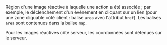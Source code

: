 Région d'une image réactive à laquelle une action a été associée ; par exemple, le déclenchement d'un événement en cliquant sur un lien (pour une zone cliquable côté client : balise `area` avec l'attribut `href`). Les balises `area` sont contenues dans la balise `map`.

Pour les images réactives côté serveur, les coordonnées sont détenues sur le serveur.
